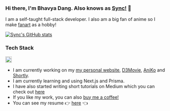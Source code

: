### Hi there, I'm Bhavya Dang. Also knows as [Sync!](https://devfolio.co/@BhavyaDang) 👋

I am a self-taught full-stack developer. I also am a big fan of anime so I make [fanart](https://www.deviantart.com/syncox) as a hobby!

[![Sync's GitHub stats](https://github-readme-stats.vercel.app/api?username=sync-codes&theme=dracula)](https://github.com/sync-codes/github-readme-stats)


### **Tech Stack**

<code><img height="20" src="https://skillicons.dev/icons?i=javascript,vue,react,next,tailwind,prisma,mongo,postgres" /></code>


* I am currently working on my [my personal website](bhavyadang.vercel.app), [D3Movie](https://github.com/Sync-Codes/Symbiosis-Website), [AniKo](https://github.com/Sync-Codes/AniKo) and [Shortly](https://github.com/Sync-Codes/Shortly).
* I am currently learning and using Next.js and Prisma.
* I have also started writing short tutorials on Medium which you can check out [here](https://synxc.medium.com/)
* If you like my work, you can also [buy me a coffee!](https://www.buymeacoffee.com/synxc)
* You can see my resume 👉 [here](https://sync-codes.github.io/resume/) 👈
